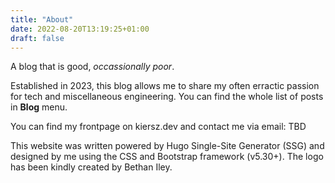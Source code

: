 ```yaml
---
title: "About"
date: 2022-08-20T13:19:25+01:00
draft: false
---
```


A blog that is good, _occassionally poor_.

Established in 2023, this blog allows me to share my often erractic passion for tech and miscellaneous engineering. You can find the whole list of posts in **Blog** menu.

You can find my frontpage on kiersz.dev and contact me via email: TBD

This website was written powered by Hugo Single-Site Generator (SSG) and designed by me using the CSS and Bootstrap framework (v5.30+). The logo has been kindly created by Bethan Iley.

